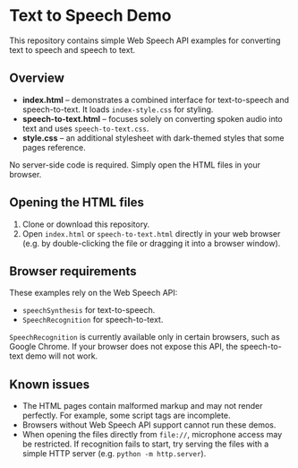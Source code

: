 # Text to Speech Demo

This repository contains simple Web Speech API examples for converting text to speech and speech to text.

## Overview

- **index.html** – demonstrates a combined interface for text-to-speech and speech-to-text. It loads `index-style.css` for styling.
- **speech-to-text.html** – focuses solely on converting spoken audio into text and uses `speech-to-text.css`.
- **style.css** – an additional stylesheet with dark-themed styles that some pages reference.

No server-side code is required. Simply open the HTML files in your browser.

## Opening the HTML files

1. Clone or download this repository.
2. Open `index.html` or `speech-to-text.html` directly in your web browser (e.g. by double-clicking the file or dragging it into a browser window).

## Browser requirements

These examples rely on the Web Speech API:

- `speechSynthesis` for text-to-speech.
- `SpeechRecognition` for speech-to-text.

`SpeechRecognition` is currently available only in certain browsers, such as Google Chrome. If your browser does not expose this API, the speech-to-text demo will not work.

## Known issues

- The HTML pages contain malformed markup and may not render perfectly. For example, some script tags are incomplete.
- Browsers without Web Speech API support cannot run these demos.
- When opening the files directly from `file://`, microphone access may be restricted. If recognition fails to start, try serving the files with a simple HTTP server (e.g. `python -m http.server`).


